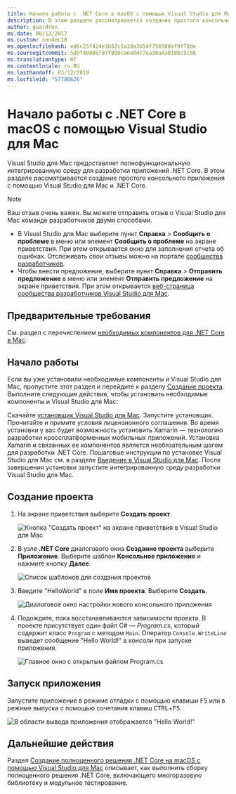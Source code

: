 ```yaml
---
title: Начало работы с .NET Core в macOS с помощью Visual Studio для Mac
description: В этом разделе рассматривается создание простого консольного приложения с помощью Visual Studio для Mac и .NET Core.
author: guardrex
ms.date: 06/12/2017
ms.custom: seodec18
ms.openlocfilehash: ed6c25f424e1b87c1a18a3654f756500af9f78de
ms.sourcegitcommit: 5d9f4b805787f890ca6e0dc7ea30a43018bc9cbb
ms.translationtype: HT
ms.contentlocale: ru-RU
ms.lasthandoff: 03/12/2019
ms.locfileid: "57788626"
---
```

# <a name="get-started-with-net-core-on-macos-using-visual-studio-for-mac"></a>Начало работы с .NET Core в macOS с помощью Visual Studio для Mac

Visual Studio для Mac предоставляет полнофункциональную интегрированную среду для разработки приложений .NET Core. В этом разделе рассматривается создание простого консольного приложения с помощью Visual Studio для Mac и .NET Core.

> [!NOTE]
> Ваш отзыв очень важен. Вы можете отправить отзыв о Visual Studio для Mac команде разработчиков двумя способами.
> * В Visual Studio для Mac выберите пункт **Справка** > **Сообщить о проблеме** в меню или элемент **Сообщить о проблеме** на экране приветствия. При этом открывается окно для заполнения отчета об ошибках. Отслеживать свои отзывы можно на портале [сообщества разработчиков](https://developercommunity.visualstudio.com/spaces/8/index.html).
> * Чтобы внести предложение, выберите пункт **Справка** > **Отправить предложение** в меню или элемент **Отправить предложение** на экране приветствия. При этом открывается [веб-страница сообщества разработчиков Visual Studio для Mac](https://developercommunity.visualstudio.com/content/idea/post.html?space=41).

## <a name="prerequisites"></a>Предварительные требования

См. раздел с перечислением [необходимых компонентов для .NET Core в Mac](../../core/macos-prerequisites.md).

## <a name="get-started"></a>Начало работы

Если вы уже установили необходимые компоненты и Visual Studio для Mac, пропустите этот раздел и перейдите к разделу [Создание проекта](#creating-a-project). Выполните следующие действия, чтобы установить необходимые компоненты и Visual Studio для Mac:

Скачайте [установщик Visual Studio для Mac](https://visualstudio.microsoft.com/vs/visual-studio-mac/). Запустите установщик. Прочитайте и примите условия лицензионного соглашения. Во время установки у вас будет возможность установить Xamarin — технологию разработки кроссплатформенных мобильных приложений. Установка Xamarin и связанных ее компонентов является необязательным шагом для разработки .NET Core. Пошаговые инструкции по установке Visual Studio для Mac см. в разделе [Введение в Visual Studio для Mac](https://developer.xamarin.com/guides/cross-platform/visual-studio-mac/). После завершения установки запустите интегрированную среду разработки Visual Studio для Mac.

## <a name="creating-a-project"></a>Создание проекта

1. На экране приветствия выберите **Создать проект**.

   ![Кнопка "Создать проект" на экране приветствия в Visual Studio для Mac](./media/using-on-mac-vs/visual-studio-mac-new-project.png)

1. В узле **.NET Core** диалогового окна **Создание проекта** выберите **Приложение**. Выберите шаблон **Консольное приложение** и нажмите кнопку **Далее**.

   ![Список шаблонов для создания проектов](./media/using-on-mac-vs/visual-studio-mac-new-dialog.png)

1. Введите "HelloWorld" в поле **Имя проекта**. Выберите **Создать**.

   ![Диалоговое окно настройки нового консольного приложения](./media/using-on-mac-vs/visual-studio-mac-new-options.png)

1. Подождите, пока восстанавливаются зависимости проекта. В проекте присутствует один файл C# — *Program.cs*, который содержит класс `Program` с методом `Main`. Оператор `Console.WriteLine` выведет сообщение "Hello World!" в консоли при запуске приложения.

   ![Главное окно с открытым файлом Program.cs](./media/using-on-mac-vs/visual-studio-mac-editor.png)

## <a name="run-the-application"></a>Запуск приложения

Запустите приложение в режиме отладки с помощью клавиши <kbd>F5</kbd> или в режиме выпуска с помощью сочетания клавиш <kbd>CTRL</kbd>+<kbd>F5</kbd>.

![В области вывода приложения отображается "Hello World!"](./media/using-on-mac-vs/visual-studio-mac-output.png)

## <a name="next-step"></a>Дальнейшие действия

Раздел [Создание полноценного решения .NET Core на macOS с помощью Visual Studio для Mac](using-on-mac-vs-full-solution.md) описывает, как выполнить сборку полноценного решения .NET Core, включающего многоразовую библиотеку и модульное тестирование.
